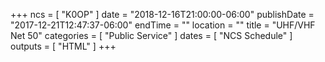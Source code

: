 +++
ncs = [ "K0OP" ]
date = "2018-12-16T21:00:00-06:00"
publishDate = "2017-12-21T12:47:37-06:00"
endTime = ""
location = ""
title = "UHF/VHF Net 50"
categories = [ "Public Service" ]
dates = [ "NCS Schedule" ]
outputs = [ "HTML" ]
+++
